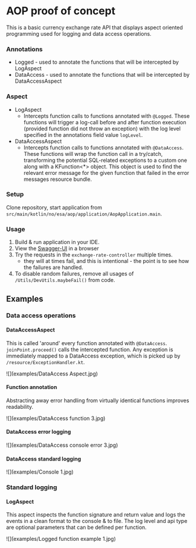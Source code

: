 # AOP proof of concept
This is a basic currency exchange rate API that displays aspect oriented programming used for logging and data access operations.

### Annotations
- Logged - used to annotate the functions that will be intercepted by LogAspect
- DataAccess - used to annotate the functions that will be intercepted by DataAccessAspect

### Aspect
- LogAspect 
    - Intercepts function calls to functions annotated with `@Logged`. 
    These functions will trigger a log-call before and after function execution (provided function did not throw an exception) with the log level specified in the annotations field value `logLevel`.
- DataAccessAspect
    - Intercepts function calls to functions annotated with `@DataAccess`.
    These functions will wrap the function call in a try/catch, transforming the potential SQL-related exceptions to a custom one along with a KFunction<*> object. This object is used to 
    find the relevant error message for the given function that failed in the error messages resource bundle.

### Setup
Clone repository, start application from `src/main/kotlin/no/esa/aop/application/AopApplication.main`.

### Usage
1. Build & run application in your IDE.
2. View the [Swagger-UI](http://localhost:8096/swagger-ui.html) in a browser
3. Try the requests in the `exchange-rate-controller` multiple times.
    * they will at times fail, and this is intentional - the point is to see how the failures are handled.
4. To disable random failures, remove all usages of `/Utils/DevUtils.maybeFail()`  from code.

## Examples

### Data access operations

#### DataAccessAspect
This is called 'around' every function annotated with `@DataAccess`. `joinPoint.proceed()` calls the intercepted function. Any exception is immediately mapped to a DataAccess exception,
which is picked up by `/resource/ExceptionHandler.kt`.

![](examples/DataAccess Aspect.jpg)

#### Function annotation
Abstracting away error handling from virtually identical functions improves readability.

![](examples/DataAccess function 3.jpg)

#### DataAccess error logging

![](examples/DataAccess console error 3.jpg)

#### DataAccess standard logging
![](examples/Console 1.jpg)

### Standard logging

#### LogAspect
This aspect inspects the function signature and return value and logs the events in a clean format to the console & to file.
The log level and api type are optional parameters that can be defined per function.

![](examples/Logged function example 1.jpg)